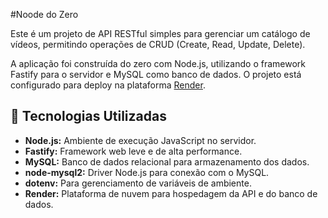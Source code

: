 #Noode do Zero

Este é um projeto de API RESTful simples para gerenciar um catálogo de vídeos, permitindo operações de CRUD (Create, Read, Update, Delete).

A aplicação foi construída do zero com Node.js, utilizando o framework Fastify para o servidor e MySQL como banco de dados. O projeto está configurado para deploy na plataforma [Render](https://render.com/).

## 🚀 Tecnologias Utilizadas

* **Node.js:** Ambiente de execução JavaScript no servidor.
* **Fastify:** Framework web leve e de alta performance.
* **MySQL:** Banco de dados relacional para armazenamento dos dados.
* **node-mysql2:** Driver Node.js para conexão com o MySQL.
* **dotenv:** Para gerenciamento de variáveis de ambiente.
* **Render:** Plataforma de nuvem para hospedagem da API e do banco de dados.
